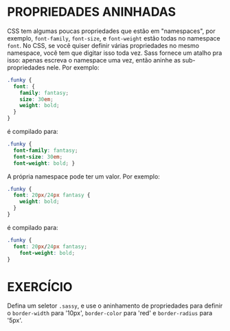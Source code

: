 # PROPRIEDADES ANINHADAS

CSS tem algumas poucas propriedades que estão em "namespaces", por exemplo, `font-family`, `font-size`, e `font-weight` estão todas no namespace `font`. No CSS, se você quiser definir várias propriedades no mesmo namespace, você tem que digitar isso toda vez. Sass fornece um atalho pra isso: apenas escreva o namespace uma vez, então aninhe as sub-propriedades nele. Por exemplo:

```scss
.funky {
  font: {
    family: fantasy;
    size: 30em;
    weight: bold;
  }
}
```

é compilado para:

```css
.funky {
  font-family: fantasy;
  font-size: 30em;
  font-weight: bold; }
```

A própria namespace pode ter um valor. Por exemplo: 

```scss
.funky {
  font: 20px/24px fantasy {
    weight: bold;
  }
}
```

é compilado para:

```css
.funky {
  font: 20px/24px fantasy;
    font-weight: bold;
}
```

# EXERCÍCIO

Defina um seletor `.sassy`, e use o aninhamento de propriedades para definir o `border-width` para '10px', `border-color` para 'red' e `border-radius` para '5px'.
